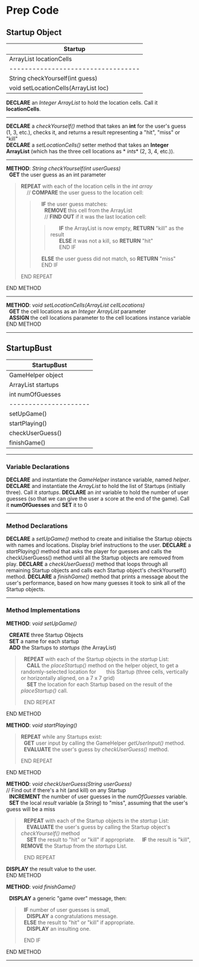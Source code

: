 # Prep Code

## Startup Object

| Startup                                       |
|-----------------------------------------------|
| ArrayList<Integer> locationCells              |
| ----------------------------------            |
| String checkYourself(int guess)               |
| void setLocationCells(ArrayList<Integer> loc) |

**DECLARE** an *Integer ArrayList* to hold the location cells. Call it **locationCells**.

---

**DECLARE** a *checkYourself()* method that takes an **int** for the user's guess (1, 3, etc.), checks it, and returns a
result representing a "hit", "miss" or "kill"  
**DECLARE** a *setLocationCells()* setter method that takes an **Integer ArrayList** (which has the three cell locations
as *
*ints** (2, 3, 4, etc.)).

---

**METHOD**: *String checkYourself(int userGuess)*  
&nbsp; **GET** the user guess as an int parameter

> **REPEAT** with each of the location cells in the *int array*  
> &nbsp; &nbsp; // **COMPARE** the user guess to the location cell:
> > &nbsp; &nbsp; **IF** the user guess matches:  
> > &nbsp; &nbsp; &nbsp; **REMOVE** this cell from the ArrayList  
> > &nbsp; &nbsp; &nbsp; // **FIND OUT** if it was the last location cell:
> > > &nbsp; &nbsp; &nbsp; **IF** the ArrayList is now empty, **RETURN** "kill" as the result  
> > > &nbsp; &nbsp; &nbsp; **ELSE** it was not a kill, so **RETURN** "hit"  
> > > &nbsp; &nbsp; &nbsp; END IF
> >
> > &nbsp; &nbsp; **ELSE** the user guess did not match, so **RETURN** "miss"  
> > &nbsp; &nbsp; END IF
>
> END REPEAT

END METHOD

---

**METHOD**: *void setLocationCells(ArrayList<Integer> cellLocations)*  
&nbsp; **GET** the cell locations as an *Integer ArrayList* parameter  
&nbsp; **ASSIGN** the cell locations parameter to the cell locations instance variable  
END METHOD

---

## StartupBust

| StartupBust           |
|-----------------------|
| GameHelper object     |
| ArrayList startups    |
| int numOfGuesses      |
| --------------------- |
| setUpGame()           |
| startPlaying()        |
| checkUserGuess()      |
| finishGame()          |

---

### Variable Declarations

**DECLARE** and instantiate the *GameHelper* instance variable, named *helper*.
**DECLARE** and instantiate the *ArrayList* to hold the list of Startups (initially three). Call it *startups*.
**DECLARE** an *int* variable to hold the number of user guesses (so that we can give the user a score at the end of the
game). Call it **numOfGuesses** and **SET** it to 0

---

### Method Declarations

**DECLARE** a *setUpGame()* method to create and initialise the Startup objects with names and locations. Display brief
instructions to the user.
**DECLARE** a *startPlaying()* method that asks the player for guesses and calls the checkUserGuess() method until all
the Startup objects are removed from play.
**DECLARE** a *checkUserGuess()* method that loops through all remaining Startup objects and calls each Startup object's
checkYourself() method.
**DECLARE** a *finishGame()* method that prints a message about the user's performance, based on how many guesses it
took to sink all of the Startup objects.

---

### Method Implementations

**METHOD**: *void setUpGame()*

&nbsp; **CREATE** three Startup Objects  
&nbsp; **SET** a name for each startup    
&nbsp; **ADD** the Startups to *startups* (the ArrayList)
> &nbsp; **REPEAT** with each of the Startup objects in the *startup* List:  
> &nbsp; &nbsp; **CALL** the *placeStartup()* method on the helper object, to get a randomly-selected location for
> &nbsp; &nbsp; &nbsp; this Startup (three cells, vertically or horizontally aligned, on a 7 x 7 grid)  
> &nbsp; &nbsp; **SET** the location for each Startup based on the result of the *placeStartup()* call.
>
> &nbsp; END REPEAT

END METHOD

**METHOD**: *void startPlaying()*

> **REPEAT** while any Startups exist:  
> &nbsp; **GET** user input by calling the GameHelper *getUserInput()* method.  
> &nbsp; **EVALUATE** the user's guess by *checkUserGuess()* method.
>
> END REPEAT

END METHOD

**METHOD**: *void checkUserGuess(String userGuess)*  
// Find out if there's a hit (and kill) on any Startup  
&nbsp; **INCREMENT** the number of user guesses in the *numOfGuesses* variable.  
&nbsp; **SET** the local *result* variable (a *String*) to "miss", assuming that the user's guess will be a miss
> &nbsp; **REPEAT** with each of the Startup objects in the *startup* List:  
> &nbsp; &nbsp; **EVALUATE** the user's guess by calling the Startup object's *checkYourself()* method  
> &nbsp; &nbsp; **SET** the result to "hit" or "kill" if appropriate.
> &nbsp; &nbsp; **IF** the result is "kill", **REMOVE** the Startup from the *startups* List.
>
> &nbsp; END REPEAT

**DISPLAY** the result value to the user.  
END METHOD

**METHOD**: *void finishGame()*

&nbsp; **DISPLAY** a generic "game over" message, then:
> &nbsp; **IF** number of user guesses is small,  
> &nbsp; &nbsp; **DISPLAY** a congratulations message.  
> &nbsp; **ELSE** the result to "hit" or "kill" if appropriate.  
> &nbsp; &nbsp; **DISPLAY** an insulting one.
>
> &nbsp; END IF

END METHOD

---
